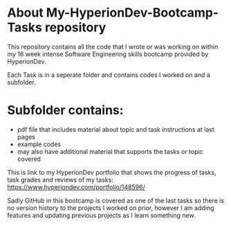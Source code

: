 # About My-HyperionDev-Bootcamp-Tasks repository

This repository contains all the code that I wrote or was working on within my 16 week intense Software Engineering skills bootcamp provided by HyperionDev.

Each Task is in a seperate folder and contains codes I worked on and a subfolder.
# Subfolder contains:
  - pdf file that includes material about topic and task instructions at last pages
  - example codes
  - may also have additional material that supports the tasks or topic covered

This is link to my HyperionDev portfolio that shows the progress of tasks, task grades and reviews of my tasks: https://www.hyperiondev.com/portfolio/148596/

Sadly GitHub in this bootcamp is covered as one of the last tasks so there is no version history to the projects I worked on prior, however I am adding features and updating previous projects as I learn something new.
